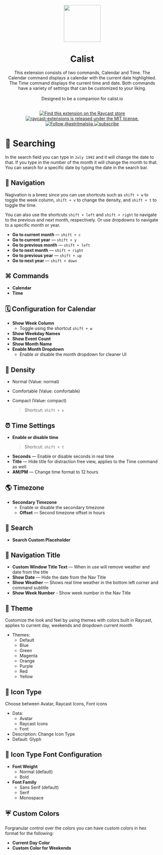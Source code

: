 <div align="center">
  <img
    src="https://user-images.githubusercontent.com/2398447/142502128-60bb5c16-b4d0-46e6-824a-67c27738657e.png"
    width="120"
  />

  <h1>
    Calist
  </h1>

This extension consists of two commands, Calendar and Time. The Calendar command displays a calendar with the current date highlighted. The Time command displays the current time and date. Both commands have a variety of settings that can be customized to your liking.
<br><br>
Designed to be a companion for calist.io
<br><br>

  <p>
    <a href="https://www.raycast.com/astrit/calist">
      <img src="https://img.shields.io/badge/Raycast-store-red.svg"
        alt="Find this extension on the Raycast store"
      />
    </a>
    <a
      href="https://github.com/raycast/extensions/blob/master/LICENSE"
    >
      <img
        src="https://img.shields.io/badge/license-MIT-blue.svg"
        alt="raycast-extensions is released under the MIT license."
      />
    </a>
    <a href="https://twitter.com/intent/follow?screen_name=astritmalsija">
      <img
        src="https://img.shields.io/twitter/follow/astritmalsija.svg?label=Follow%20@astritmalsija"
        alt="Follow @astritmalsija"
      />
    </a>
    <a href="https://www.youtube.com/c/astrit?sub_confirmation=1">
      <img
        src="https://img.shields.io/youtube/channel/subscribers/UCHcZvp39InNTwh3eJh1C2eg"
        alt="subscribe"
      />
    </a>
  </p>
</div>

# 🤯 Searching

In the search field you can type in `July 1992` and it will change the date to that.
If you type in the number of the month it will change the month to that.
You can search for a specific date by typing the date in the search bar.

## 🧭 Navigation

Nagivation is a breez since you can use shortcuts such as `shift + w` to toggle the week column, `shift + v` to change the density, and `shift + t` to toggle the time.

You can also use the shortcuts `shift + left` and `shift + right` to navigate to the previous and next month, respectively. Or use dropdowns to navigate to a specific month or year.

- **Go to current month** — `shift + c`
- **Go to current year** — `shift + y`
- **Go to previous month** — `shift + left`
- **Go to next month** — `shift + right`
- **Go to previous year** — `shift + up`
- **Go to next year** — `shift + down`

## ⌘ Commands

- **Calendar**
- **Time**

## 🗓️ Configuration for Calendar

- **Show Week Column**
  - Toggle using the shortcut `shift + w`
- **Show Weekday Names**
- **Show Event Count**
- **Show Month Name**
- **Enable Month Dropdown**
  - Enable or disable the month dropdown for cleaner UI

## 🌄 Density

- Normal (Value: normal)
- Comfortable (Value: comfortable)
- Compact (Value: compact)

  > Shortcut: `shift + v`

## ⏰ Time Settings

- **Enable or disable time**
  > Shortcut: `shift + t`
- **Seconds** — Enable or disable seconds in real time
- **Title** — Hide title for distraction free view, applies to the Time command as well
- **AM/PM** — Change time format to 12 hours

## 🌎 Timezone

- **Secondary Timezone**
  - Enable or disable the secondary timezone
  - **Offset** — Second timezone offset in hours

## 🔎 Search

- **Search Custom Placeholder**

## 📝 Navigation Title

- **Custom Window Title Text** — When in use will remove weather and date from the title
- **Show Date** — Hide the date from the Nav Title
- **Show Weather** — Shows real time weather in the bottom left corner and command subtitle
- **Show Week Number** - Show week number in the Nav Title

## 🎨 **Theme**

Customize the look and feel by using themes with colors built in Raycast, applies to current day, weekends and dropdown current month

- Themes:
  - Default
  - Blue
  - Green
  - Magenta
  - Orange
  - Purple
  - Red
  - Yellow

## 🚀 **Icon Type**

Choose between Avatar, Raycast Icons, Font icons

- Data:
  - Avatar
  - Raycast Icons
  - Font
- Description: Change Icon Type
- Default: Glyph

## 📰 Icon Type Font Configuration

- **Font Weight**
  - Normal (default)
  - Bold
- **Font Family**
  - Sans Serif (default)
  - Serif
  - Monospace

## ☔ **Custom Colors**

Forgranular control over the colors you can have custom colors in hex format for the following:

- **Current Day Color**
- **Custom Color for Weekends**
